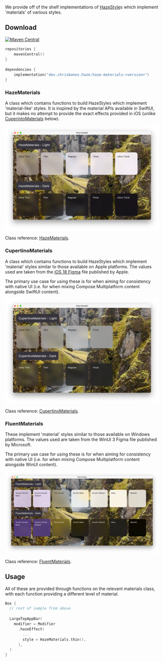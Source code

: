 We provide off of the shelf implementations of [HazeStyle](../api/haze/dev.chrisbanes.haze/-haze-style/)s which implement 'materials' of various styles.

## Download

[![Maven Central](https://img.shields.io/maven-central/v/dev.chrisbanes.haze/haze-materials)](https://search.maven.org/search?q=g:dev.chrisbanes.haze)

``` kotlin
repositories {
    mavenCentral()
}

dependencies {
    implementation("dev.chrisbanes.haze:haze-materials:<version>")
}
```

### HazeMaterials

A class which contains functions to build HazeStyles which implement 'material-like' styles. It is inspired by the material APIs available in SwiftUI, but it makes no attempt to provide the exact effects provided in iOS (unlike [CuperintoMaterials](#cupertinomaterials) below).

![](./media/hazematerials.webp)

Class reference: [HazeMaterials](../api/haze-materials/dev.chrisbanes.haze.materials/-haze-materials/).

### CupertinoMaterials

A class which contains functions to build HazeStyles which implement 'material' styles similar to those available on Apple platforms. The values used are taken from the [iOS 18 Figma](https://www.figma.com/community/file/1385659531316001292) file published by Apple.

The primary use case for using these is for when aiming for consistency with native UI (i.e. for when mixing Compose Multiplatform content alongside SwiftUI content).

![](./media/cupertinomaterials.webp)

Class reference: [CupertinoMaterials](../api/haze-materials/dev.chrisbanes.haze.materials/-cupertino-materials/).

### FluentMaterials

These implement 'material' styles similar to those available on Windows platforms. The values used are taken from the WinUI 3 Figma file published by Microsoft.

The primary use case for using these is for when aiming for consistency with native UI (i.e. for when mixing Compose Multiplatform content alongside WinUI content).

![](./media/fluentmaterials.webp)

Class reference: [FluentMaterials](../api/haze-materials/dev.chrisbanes.haze.materials/-fluent-materials/).

## Usage

All of these are provided through functions on the relevant materials class, with each function providing a different level of material.

``` kotlin hl_lines="8"
Box {
  // rest of sample from above

  LargeTopAppBar(
    modifier = Modifier
      .hazeEffect(
        ...
        style = HazeMaterials.thin(),
      ),
  )
}
```
